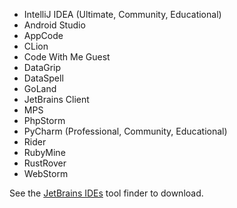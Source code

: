 * IntelliJ IDEA (Ultimate, Community, Educational)
* Android Studio
* AppCode
* CLion
* Code With Me Guest
* DataGrip
* DataSpell
* GoLand
* JetBrains Client
* MPS
* PhpStorm
* PyCharm (Professional, Community, Educational)
* Rider
* RubyMine
* RustRover
* WebStorm

See the [JetBrains IDEs](https://www.jetbrains.com/products/) tool finder to download.
